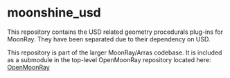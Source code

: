 # moonshine_usd
This repository contains the USD related geometry procedurals plug-ins for MoonRay.
They have been separated due to their dependency on USD.

This repository is part of the larger MoonRay/Arras codebase.  It is included as a submodule in the top-level
OpenMoonRay repository located here: [OpenMoonRay](https://github.com/dreamworksanimation/openmoonray)

